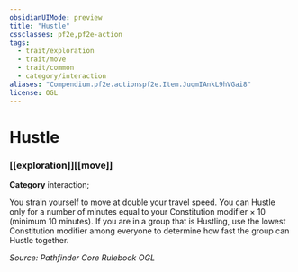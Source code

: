 ```yaml
---
obsidianUIMode: preview
title: "Hustle"
cssclasses: pf2e,pf2e-action
tags:
  - trait/exploration
  - trait/move
  - trait/common
  - category/interaction
aliases: "Compendium.pf2e.actionspf2e.Item.JuqmIAnkL9hVGai8"
license: OGL
---
```

# Hustle

### [[exploration]][[move]]

**Category** interaction; 




You strain yourself to move at double your travel speed. You can Hustle only for a number of minutes equal to your Constitution modifier × 10 (minimum 10 minutes). If you are in a group that is Hustling, use the lowest Constitution modifier among everyone to determine how fast the group can Hustle together.

*Source: Pathfinder Core Rulebook*
*OGL*